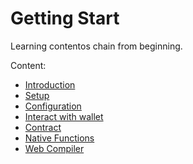 # Getting Start

Learning contentos chain from beginning.

Content:

* [Introduction](/en-us/tutorial/introduction.md)
* [Setup](/en-us/tutorial/setup.md)
* [Configuration](/en-us/tutorial/concept.md)
* [Interact with wallet](/en-us/tutorial/wallet.md)
* [Contract](/en-us/tutorial/smart_contract.md)
* [Native Functions](/en-us/tutorial/native_functions.md)
* [Web Compiler](/en-us/tutorial/web_compiler.md)